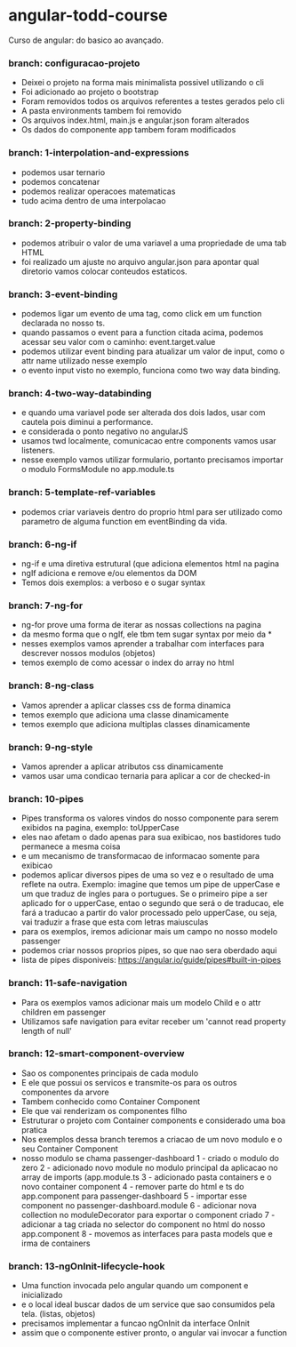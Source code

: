 # angular-todd-course

Curso de angular: do basico ao avançado.

### branch: configuracao-projeto
- Deixei o projeto na forma mais minimalista possivel utilizando o cli
- Foi adicionado ao projeto o bootstrap
- Foram removidos todos os arquivos referentes a testes gerados pelo cli
- A pasta environments tambem foi removido
- Os arquivos index.html, main.js e angular.json foram alterados
- Os dados do componente app tambem foram modificados


### branch: 1-interpolation-and-expressions
- podemos usar ternario
- podemos concatenar
- podemos realizar operacoes matematicas 
- tudo acima dentro de uma interpolacao


### branch: 2-property-binding
- podemos atribuir o valor de uma variavel a uma propriedade de uma tab HTML
- foi realizado um ajuste no arquivo angular.json para apontar qual diretorio vamos colocar conteudos estaticos.


### branch: 3-event-binding
- podemos ligar um evento de uma tag, como click em um function declarada no nosso ts.
- quando passamos o event para a function citada acima, podemos acessar seu valor com o caminho: event.target.value
- podemos utilizar event binding para atualizar um valor de input, como o attr name utilizado nesse exemplo
- o evento input visto no exemplo, funciona como two way data binding.


### branch: 4-two-way-databinding
- e quando uma variavel pode ser alterada dos dois lados, usar com cautela pois diminui a performance.
- e considerada o ponto negativo no angularJS
- usamos twd localmente, comunicacao entre components vamos usar listeners.
- nesse exemplo vamos utilizar formulario, portanto precisamos importar o modulo FormsModule no app.module.ts


### branch: 5-template-ref-variables
- podemos criar variaveis dentro do proprio html para ser utilizado como parametro de alguma function em eventBinding da vida.


### branch: 6-ng-if
- ng-if e uma diretiva estrutural (que adiciona elementos html na pagina
- ngIf adiciona e remove e/ou elementos da DOM 
- Temos dois exemplos: a verboso e o sugar syntax


### branch: 7-ng-for
- ng-for prove uma forma de iterar as nossas collections na pagina
- da mesmo forma que o ngIf, ele tbm tem sugar syntax por meio da *
- nesses exemplos vamos aprender a trabalhar com interfaces para descrever nossos modulos (objetos)
- temos exemplo de como acessar o index do array no html


### branch: 8-ng-class
- Vamos aprender a aplicar classes css de forma dinamica
- temos exemplo que adiciona uma classe dinamicamente
- temos exemplo que adiciona multiplas classes dinamicamente


### branch: 9-ng-style
- Vamos aprender a aplicar atributos css dinamicamente
- vamos usar uma condicao ternaria para aplicar a cor de checked-in


### branch: 10-pipes
- Pipes transforma os valores vindos do nosso componente para serem exibidos na pagina, exemplo: toUpperCase
- eles nao afetam o dado apenas para sua exibicao, nos bastidores tudo permanece a mesma coisa
- e um mecanismo de transformacao de informacao somente para exibicao
- podemos aplicar diversos pipes de uma so vez e o resultado de uma reflete na outra. Exemplo: imagine que temos um pipe
  de upperCase e um que traduz de ingles para o portugues. Se o primeiro pipe a ser aplicado for o upperCase, entao o segundo que será o
  de traducao, ele fará a traducao a partir do valor processado pelo upperCase, ou seja, vai traduzir a frase que esta com letras maiusculas
- para os exemplos, iremos adicionar mais um campo no nosso modelo passenger
- podemos criar nossos proprios pipes, so que nao sera oberdado aqui
- lista de pipes disponiveis: https://angular.io/guide/pipes#built-in-pipes


### branch: 11-safe-navigation
- Para os exemplos vamos adicionar mais um modelo Child e o attr children em passenger
- Utilizamos safe navigation para evitar receber um 'cannot read property length of null'


### branch: 12-smart-component-overview
- Sao os componentes principais de cada modulo
- E ele que possui os servicos e transmite-os para os outros componentes da arvore
- Tambem conhecido como Container Component
- Ele que vai renderizam os componentes filho
- Estruturar o projeto com Container components e considerado uma boa pratica
- Nos exemplos dessa branch teremos a criacao de um novo modulo e o seu Container Component
- nosso modulo se chama passenger-dashboard
  1 - criado o modulo do zero
  2 - adicionado novo module no modulo principal da aplicacao no array de imports (app.module.ts
  3 - adicionado pasta containers e o novo container component
  4 - remover parte do html e ts do app.component para passenger-dashboard
  5 - importar esse component no passenger-dashboard.module
  6 - adicionar nova collection no moduleDecorator para exportar o component criado
  7 - adicionar a tag criada no selector do component no html do nosso app.component
  8 - movemos as interfaces para pasta models que e irma de containers
  

### branch: 13-ngOnInit-lifecycle-hook
- Uma function invocada pelo angular quando um component e inicializado
- e o local ideal buscar dados de um service que sao consumidos pela tela.  (listas, objetos)
- precisamos implementar a funcao ngOnInit da interface OnInit
- assim que o componente estiver pronto, o angular vai invocar a function

